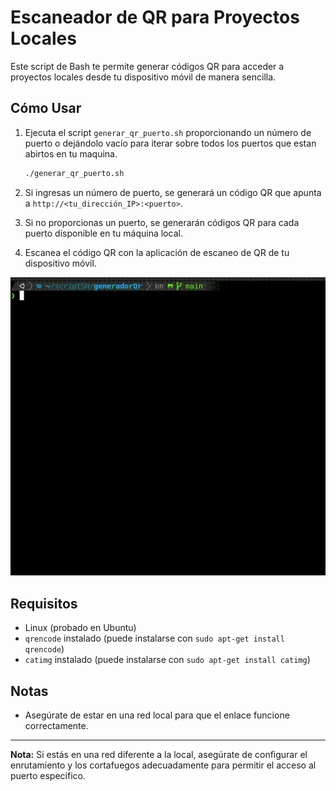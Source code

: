 
# Escaneador de QR para Proyectos Locales

Este script de Bash te permite generar códigos QR para acceder a proyectos locales desde tu dispositivo móvil de manera sencilla.

## Cómo Usar

1. Ejecuta el script `generar_qr_puerto.sh` proporcionando un número de puerto o dejándolo vacío para iterar sobre todos los puertos que estan abirtos en tu maquina.

   ```bash
   ./generar_qr_puerto.sh
   ```

2. Si ingresas un número de puerto, se generará un código QR que apunta a `http://<tu_dirección_IP>:<puerto>`.

3. Si no proporcionas un puerto, se generarán códigos QR para cada puerto disponible en tu máquina local.

4. Escanea el código QR con la aplicación de escaneo de QR de tu dispositivo móvil.

![GIF de ejemplo](./example.gif)

## Requisitos

- Linux (probado en Ubuntu)
- `qrencode` instalado (puede instalarse con `sudo apt-get install qrencode`)
- `catimg` instalado (puede instalarse con `sudo apt-get install catimg`)

## Notas

- Asegúrate de estar en una red local para que el enlace funcione correctamente.

---

**Nota:** Si estás en una red diferente a la local, asegúrate de configurar el enrutamiento y los cortafuegos adecuadamente para permitir el acceso al puerto específico.

